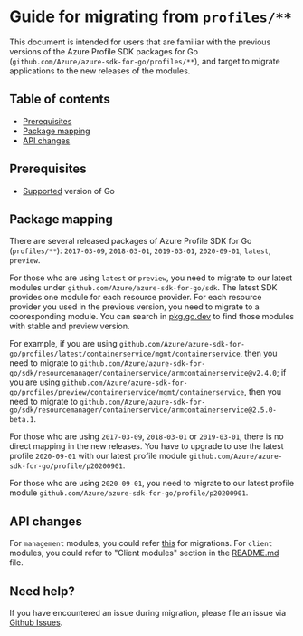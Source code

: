 # Guide for migrating from `profiles/**`

This document is intended for users that are familiar with the previous versions of the Azure Profile SDK packages for Go (`github.com/Azure/azure-sdk-for-go/profiles/**`), and target to migrate applications to the new releases of the modules.

## Table of contents

- [Prerequisites](#prerequisites)
- [Package mapping](#package-mapping)
- [API changes](#API-changes)

## Prerequisites

- [Supported](https://aka.ms/azsdk/go/supported-versions) version of Go

## Package mapping

There are several released packages of Azure Profile SDK for Go (`profiles/**`): `2017-03-09`, `2018-03-01`, `2019-03-01`, `2020-09-01`, `latest`, `preview`.

For those who are using `latest` or `preview`, you need to migrate to our latest modules under `github.com/Azure/azure-sdk-for-go/sdk`. The latest SDK provides one module for each resource provider. For each resource provider you used in the previous version, you need to migrate to a cooresponding module. You can search in [pkg.go.dev](https://pkg.go.dev/github.com/Azure/azure-sdk-for-go) to find those modules with stable and preview version.

For example, if you are using `github.com/Azure/azure-sdk-for-go/profiles/latest/containerservice/mgmt/containerservice`, then you need to migrate to `github.com/Azure/azure-sdk-for-go/sdk/resourcemanager/containerservice/armcontainerservice@v2.4.0`; if you are using `github.com/Azure/azure-sdk-for-go/profiles/preview/containerservice/mgmt/containerservice`, then you need to migrate to `github.com/Azure/azure-sdk-for-go/sdk/resourcemanager/containerservice/armcontainerservice@2.5.0-beta.1`.

For those who are using `2017-03-09`, `2018-03-01` or `2019-03-01`, there is no direct mapping in the new releases. You have to upgrade to use the latest profile `2020-09-01` with our latest profile module `github.com/Azure/azure-sdk-for-go/profile/p20200901`.

For those who are using `2020-09-01`, you need to migrate to our latest profile module `github.com/Azure/azure-sdk-for-go/profile/p20200901`.

## API changes

For `management` modules, you could refer [this](https://aka.ms/azsdk/go/mgmt/migration) for migrations. For `client` modules, you could refer to "Client modules" section in the [README.md](https://github.com/Azure/azure-sdk-for-go/blob/main/README.md#client-modules) file.

## Need help?

If you have encountered an issue during migration, please file an issue via [Github Issues](https://github.com/Azure/azure-sdk-for-go/issues).
